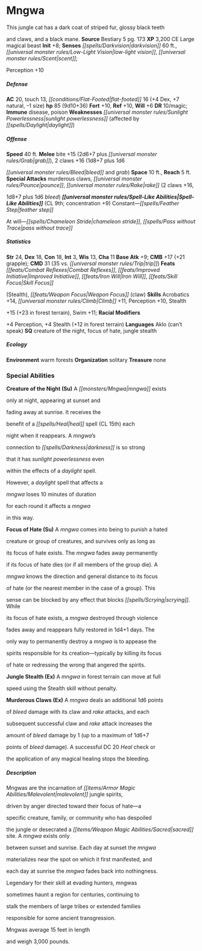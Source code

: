 ﻿---
cssclass: [monsters]

---

# Mngwa
This jungle cat has a dark coat of striped fur, glossy black teeth

and claws, and a black mane.
**Source** Bestiary 5 pg. 173
**XP** 3,200
CE Large magical beast
**Init** +8; **Senses** _[[spells/Darkvision|darkvision]]_ 60 ft., _[[universal monster rules/Low-Light Vision|low-light vision]]_, _[[universal monster rules/Scent|scent]]_;

Perception +10

##### Defense

**AC** 20, touch 13, _[[conditions/Flat-Footed|flat-footed]]_ 16 (+4 Dex, +7 natural, –1 size)
**hp** 85 (9d10+36)
**Fort** +10, **Ref** +10, **Will** +6
**DR** 10/magic; **Immune** disease, poison
**Weaknesses** _[[universal monster rules/Sunlight Powerlessness|sunlight powerlessness]]_ (affected by _[[spells/Daylight|daylight]]_)

##### Offense
**Speed** 40 ft.
**Melee** bite +15 (2d6+7 plus _[[universal monster rules/Grab|grab]]_), 2 claws +16 (1d8+7 plus 1d6

_[[universal monster rules/Bleed|bleed]]_ and _grab_)
**Space** 10 ft., **Reach** 5 ft.
**Special Attacks** murderous claws, _[[universal monster rules/Pounce|pounce]]_, _[[universal monster rules/Rake|rake]]_ (2 claws +16,

1d8+7 plus 1d6 _bleed_)
**_[[universal monster rules/Spell-Like Abilities|Spell-Like Abilities]]_** (CL 9th; concentration +9)
Constant—_[[spells/Feather Step|feather step]]_

At will—_[[spells/Chameleon Stride|chameleon stride]]_, _[[spells/Pass without Trace|pass without trace]]_

##### Statistics
**Str** 24, **Dex** 18, **Con** 18, **Int** 3, **Wis** 13, **Cha** 11
**Base Atk** +9; **CMB** +17 (+21 grapple); **CMD** 31 (35 vs. _[[universal monster rules/Trip|trip]]_)
**Feats** _[[feats/Combat Reflexes|Combat Reflexes]]_, _[[feats/Improved Initiative|Improved Initiative]]_, _[[feats/Iron Will|Iron Will]]_, _[[feats/Skill Focus|Skill Focus]]_

(Stealth), _[[feats/Weapon Focus|Weapon Focus]]_ (claw)
**Skills** Acrobatics +14, _[[universal monster rules/Climb|Climb]]_ +11, Perception +10, Stealth

+15 (+23 in forest terrain), Swim +11; **Racial Modifiers**

+4 Perception, +4 Stealth (+12 in forest terrain)
**Languages** Aklo (can’t speak)
**SQ** creature of the night, focus of hate, jungle stealth

##### Ecology

**Environment** warm forests
**Organization** solitary
**Treasure** none

### Special Abilities

**Creature of the Night (Su)** A _[[monsters/Mngwa|mngwa]]_ exists

only at night, appearing at sunset and

fading away at sunrise. It receives the

benefit of a _[[spells/Heal|heal]]_ spell (CL 15th) each

night when it reappears. A _mngwa_’s

connection to _[[spells/Darkness|darkness]]_ is so strong

that it has _sunlight powerlessness_ even

within the effects of a _daylight_ spell.

However, a _daylight_ spell that affects a

_mngwa_ loses 10 minutes of duration

for each round it affects a _mngwa_

in this way.

**Focus of Hate (Su)** A _mngwa_ comes into being to punish a hated

creature or group of creatures, and survives only as long as

its focus of hate exists. The _mngwa_ fades away permanently

if its focus of hate dies (or if all members of the group die). A

_mngwa_ knows the direction and general distance to its focus

of hate (or the nearest member in the case of a group). This

sense can be blocked by any effect that blocks _[[spells/Scrying|scrying]]_. While

its focus of hate exists, a _mngwa_ destroyed through violence

fades away and reappears fully restored in 1d4+1 days. The

only way to permanently destroy a _mngwa_ is to appease the

spirits responsible for its creation—typically by killing its focus

of hate or redressing the wrong that angered the spirits.

**Jungle Stealth (Ex)** A _mngwa_ in forest terrain can move at full

speed using the Stealth skill without penalty.

**Murderous Claws (Ex)** A _mngwa_ deals an additional 1d6 points

of _bleed_ damage with its claw and _rake_ attacks, and each

subsequent successful claw and _rake_ attack increases the

amount of _bleed_ damage by 1 (up to a maximum of 1d6+7

points of _bleed_ damage). A successful DC 20 _Heal_ check or

the application of any magical healing stops the bleeding.

##### Description

Mngwas are the incarnation of _[[items/Armor Magic Abilities/Malevolent|malevolent]]_ jungle spirits,

driven by anger directed toward their focus of hate—a

specific creature, family, or community who has despoiled

the jungle or desecrated a _[[items/Weapon Magic Abilities/Sacred|sacred]]_ site. A _mngwa_ exists only

between sunset and sunrise. Each day at sunset the _mngwa_

materializes near the spot on which it first manifested, and

each day at sunrise the _mngwa_ fades back into nothingness.

Legendary for their skill at evading hunters, mngwas

sometimes haunt a region for centuries, continuing to

stalk the members of large tribes or extended families

responsible for some ancient transgression.

Mngwas average 15 feet in length

and weigh 3,000 pounds.
